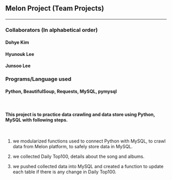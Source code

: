 
<h2> Melon Project (Team Projects)
<hr>
<h3> Collaborators (In alphabetical order) <br>
<h4> Dohye Kim
<h4> Hyunouk Lee
 <h4> Junsoo Lee </h4>


<h3> Programs/Language used <br>
<h4> Python, BeautifulSoup, Requests, MySQL, pymysql </h4>

<br>
<h4> This project is to practice data crawling and data store using Python, MySQL with following steps. </h4> <br>

1. we modularized functions used to connect Python with MySQL, to crawl data from Melon platform, to safely store data in MySQL. <br>

2. we collected Daily Top100, details about the song and albums.<br>

3. we pushed collected data into MySQL and created a function to update each table if there is any change in Daily Top100. <br>
